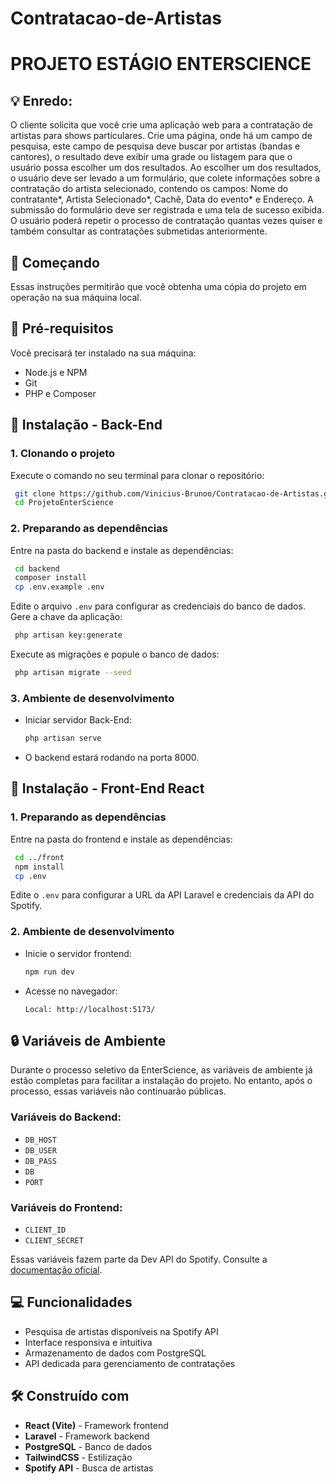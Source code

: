 # Contratacao-de-Artistas

# PROJETO ESTÁGIO ENTERSCIENCE

## 💡 Enredo:

O cliente solicita que você crie uma aplicação web para a contratação de artistas para shows particulares. Crie uma página, onde há um campo de pesquisa, este campo de pesquisa deve buscar por artistas (bandas e cantores), o resultado deve exibir uma grade ou listagem para que o usuário possa escolher um dos resultados. Ao escolher um dos resultados, o usuário deve ser levado a um formulário, que colete informações sobre a contratação do artista selecionado, contendo os campos: Nome do contratante\*, Artista Selecionado\*, Cachê, Data do evento\* e Endereço. A submissão do formulário deve ser registrada e uma tela de sucesso exibida. O usuário poderá repetir o processo de contratação quantas vezes quiser e também consultar as contratações submetidas anteriormente.

## 🚀 Começando

Essas instruções permitirão que você obtenha uma cópia do projeto em operação na sua máquina local.

## 👋 Pré-requisitos

Você precisará ter instalado na sua máquina:

- Node.js e NPM
- Git
- PHP e Composer

## 🔧 Instalação - Back-End

### 1. Clonando o projeto

Execute o comando no seu terminal para clonar o repositório:

```bash
 git clone https://github.com/Vinicius-Brunoo/Contratacao-de-Artistas.git
 cd ProjetoEnterScience
```

### 2. Preparando as dependências

Entre na pasta do backend e instale as dependências:

```bash
 cd backend
 composer install
 cp .env.example .env
```

Edite o arquivo `.env` para configurar as credenciais do banco de dados.
Gere a chave da aplicação:

```bash
 php artisan key:generate
```

Execute as migrações e popule o banco de dados:

```bash
 php artisan migrate --seed
```

### 3. Ambiente de desenvolvimento

- Iniciar servidor Back-End:
  ```bash
  php artisan serve
  ```
- O backend estará rodando na porta 8000.

## 🔧 Instalação - Front-End React

### 1. Preparando as dependências

Entre na pasta do frontend e instale as dependências:

```bash
 cd ../front
 npm install
 cp .env
```

Edite o `.env` para configurar a URL da API Laravel e credenciais da API do Spotify.

### 2. Ambiente de desenvolvimento

- Inicie o servidor frontend:
  ```bash
  npm run dev
  ```
- Acesse no navegador:
  ```
  Local: http://localhost:5173/
  ```

## 🔒 Variáveis de Ambiente

Durante o processo seletivo da EnterScience, as variáveis de ambiente já estão completas para facilitar a instalação do projeto. No entanto, após o processo, essas variáveis não continuarão públicas.

### Variáveis do Backend:

- `DB_HOST`
- `DB_USER`
- `DB_PASS`
- `DB`
- `PORT`

### Variáveis do Frontend:

- `CLIENT_ID`
- `CLIENT_SECRET`

Essas variáveis fazem parte da Dev API do Spotify. Consulte a [documentação oficial](https://developer.spotify.com/documentation/web-api/).

## 💻 Funcionalidades

- Pesquisa de artistas disponíveis na Spotify API
- Interface responsiva e intuitiva
- Armazenamento de dados com PostgreSQL
- API dedicada para gerenciamento de contratações

## 🛠️ Construído com

- **React (Vite)** - Framework frontend
- **Laravel** - Framework backend
- **PostgreSQL** - Banco de dados
- **TailwindCSS** - Estilização
- **Spotify API** - Busca de artistas
